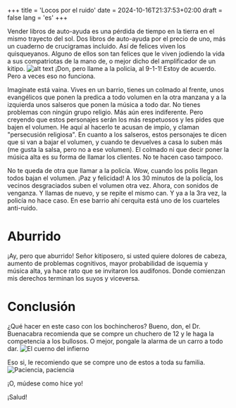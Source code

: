 +++
title = 'Locos por el ruido'
date = 2024-10-16T21:37:53+02:00
draft = false
lang = 'es'
+++

Vender libros de auto-ayuda es una pérdida de tiempo en la tierra en el mismo trayecto del sol. Dos libros de auto-ayuda por el precio de uno, más un cuaderno de crucigramas incluido. Así de felices viven los quisqueyanos. Alguno de ellos son tan felices que le viven jodiendo la vida a sus compatriotas de la mano de, o mejor dicho del amplificador de un kitipo.
![alt text](/img/pedro-santana001.jpg)
¡Don, pero llame a la policia, al 9-1-1! Estoy de acuerdo. Pero a veces eso no funciona.

Imagínate está vaina. Vives en un barrio, tienes un colmado al frente, unos evangélicos que ponen la predica a todo volumen en la otra manzana y a la izquierda unos salseros que ponen la música a todo dar. No tienes problemas con ningún grupo religio. Más aún eres indiferente. Pero creyendo que estos personajes serán los más respetuosos y les pides que bajen el volumen. He aquí al hacerlo te acusan de impío, y claman "persecusión religiosa". En cuanto a los salseros, estos personajes te dicen que si van a bajar el volumen, y cuando te devuelves a casa lo suben más (me gusta la salsa, pero no a ese volumen). El colmado ni que decir poner la música alta es su forma de llamar los clientes. No te hacen caso tampoco.

No te queda de otra que llamar a la policía. Wow, cuando los polis llegan todos bajan el volumen. ¡Paz y felicidad! A los 30 minutos de la policía, los vecinos desgraciados suben el volumen otra vez. Ahora, con sonidos de venganza. Y llamas de nuevo, y se repite el mismo can. Y ya a la 3ra vez, la policía no hace caso. En ese barrio ahí cerquita está uno de los cuarteles anti-ruido.

# Aburrido
¡Ay, pero que aburrido! Señor kitiposero, si usted quiere dolores de cabeza, aumento de problemas cognitivos, mayor probabilidad de isquemia y música alta, ya hace rato que se invitaron los audífonos. Donde comienzan mis derechos terminan los suyos y viceversa.

# Conclusión

¿Qué hacer en este caso con los bochincheros? Bueno, don, el Dr. Buenacabra recomienda que se compre un chuchero de 12 y le haga la competencia a los bullosos. O mejor, pongale la alarma de un carro a todo dar.
![El cuerno del infierno](/img/chucherode12.jpg)

Eso si, le recomiendo que se compre uno de estos a toda su familia.
![Paciencia, paciencia](/img/Loud_environment_headphones.jpg)

¡O, múdese como hice yo!

¡Salud!
